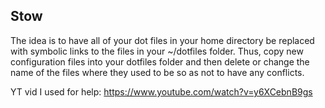 ## Stow
The idea is to have all of your dot files in your home directory be replaced with symbolic links to the files in your ~/dotfiles folder. Thus, copy new configuration files into your dotfiles folder and then delete or change the name of the files where they used to be so as not to have any conflicts.

YT vid I used for help: https://www.youtube.com/watch?v=y6XCebnB9gs
